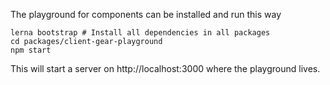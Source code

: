 The playground for components can be installed and run this way

```
lerna bootstrap # Install all dependencies in all packages
cd packages/client-gear-playground
npm start
```

This will start a server on http://localhost:3000 where the playground lives.
